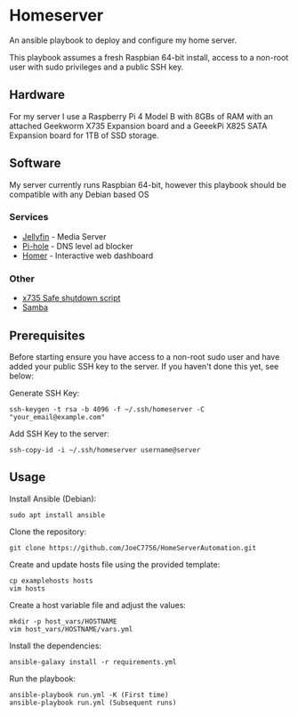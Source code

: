 # Homeserver
An ansible playbook to deploy and configure my home server.

This playbook assumes a fresh Raspbian 64-bit install, access to a non-root user with sudo privileges and a public SSH key.

## Hardware
For my server I use a Raspberry Pi 4 Model B with 8GBs of RAM with an attached Geekworm X735 Expansion board and a GeeekPi X825 SATA Expansion board for 1TB of SSD storage.

## Software
My server currently runs Raspbian 64-bit, however this playbook should be compatible with any Debian based OS

### Services
- [Jellyfin](https://jellyfin.org/) - Media Server
- [Pi-hole](https://pi-hole.net/) - DNS level ad blocker
- [Homer](https://github.com/bastienwirtz/homer) - Interactive web dashboard

### Other
- [x735 Safe shutdown script](https://github.com/thorkseng/x735-v2.5)
- [Samba](https://www.samba.org/samba/)

## Prerequisites
Before starting ensure you have access to a non-root sudo user and have added your public SSH key to the server.
If you haven't done this yet, see below:

Generate SSH Key:
```
ssh-keygen -t rsa -b 4096 -f ~/.ssh/homeserver -C "your_email@example.com"
```

Add SSH Key to the server:
```
ssh-copy-id -i ~/.ssh/homeserver username@server
```

## Usage
Install Ansible (Debian):
```
sudo apt install ansible
```

Clone the repository:
```
git clone https://github.com/JoeC7756/HomeServerAutomation.git
```

Create and update hosts file using the provided template:
```
cp examplehosts hosts
vim hosts
```

Create a host variable file and adjust the values:
```
mkdir -p host_vars/HOSTNAME
vim host_vars/HOSTNAME/vars.yml
```

Install the dependencies:
```
ansible-galaxy install -r requirements.yml
```

Run the playbook:
```
ansible-playbook run.yml -K (First time)
ansible-playbook run.yml (Subsequent runs)
```
